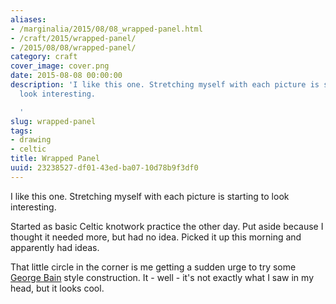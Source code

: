 ```yaml
---
aliases:
- /marginalia/2015/08/08_wrapped-panel.html
- /craft/2015/wrapped-panel/
- /2015/08/08/wrapped-panel/
category: craft
cover_image: cover.png
date: 2015-08-08 00:00:00
description: 'I like this one. Stretching myself with each picture is starting to
  look interesting.

  '
slug: wrapped-panel
tags:
- drawing
- celtic
title: Wrapped Panel
uuid: 23238527-df01-43ed-ba07-10d78b9f3df0
---
```


I like this one. Stretching myself with each picture is starting to look interesting.
<!--more-->

Started as basic Celtic knotwork practice the other day.
Put aside because I thought it needed more, but had no idea. Picked it up
this morning and apparently had ideas.

That little circle in the corner is me getting a sudden urge to try some
[George Bain][] style construction. It - well - it's not exactly what I
saw in my head, but it looks cool.

[George Bain]: https://en.wikipedia.org/wiki/George_Bain_(artist)